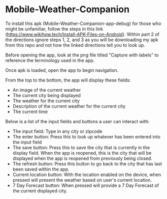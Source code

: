 # Mobile-Weather-Companion

To install this apk (Mobile-Weather-Companion-app-debug) for those who might be unfamiliar, follow the steps in this link (https://www.wikihow.tech/Install-APK-Files-on-Android). Within part 2 of the directions ignore steps 1, 2, and 3 as you will be downloading my apk from this repo and not how the linked directions tell you to look up.

Before opening the app, look at the png file titled "Capture with labels" to reference the terminology used in the app.

Once apk is loaded, open the app to begin navigation.

From the top to the bottom, the app will display these fields:
- An image of the current weather
- The current city being displayed
- The weather for the current city
- Description of the current weather for the current city
- The current time

Below is a list of the input fields and buttons a user can interact with: 
- The input field: Type in any city or zipcode 
- The enter button: Press this to look up whatever has been entered into the input field
- The save button: Press this to save the city that is currently in the display field. When the app is reopened, this is the city that will be displayed when the app is reopened from previously being closed.
- The refresh button: Press this button to go back to the city that has last been saved within the app.
- Current location button: With the location enabled on the device, when pressed will present the weather based on user's current location.
- 7 Day Forecast button: When pressed will provide a 7 Day Forecast of the current displayed city.
